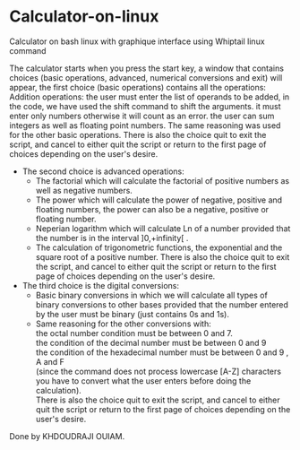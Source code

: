 # Calculator-on-linux
Calculator on bash linux with graphique interface
using Whiptail linux command



The calculator starts when you press the start key, a window that contains choices (basic operations, advanced, numerical conversions and exit) will appear, the first choice (basic operations)
contains all the operations:
 Addition operations: the user must enter the list of operands to be added, in the code, we have used the shift command to shift the arguments. it must enter only numbers otherwise it will count as an error. the user can sum integers as well as floating point numbers.
 The same reasoning was used for the other basic operations.
 There is also the choice quit to exit the script, and cancel to either quit the script or return to the first page of choices depending on the user's desire.
 - The second choice is advanced operations:
   - The factorial which will calculate the factorial of positive numbers as well as negative numbers.
   - The power which will calculate the power of negative, positive and floating numbers, the power can also be a negative, positive or floating number.
   - Neperian logarithm which will calculate Ln of a number provided that the number is in the interval ]0,+infinity[ .
   - The calculation of trigonometric functions, the exponential and the square root of a positive number.
 There is also the choice quit to exit the script, and cancel to either quit the script or return to the first page of choices depending on the user's desire.
 - The third choice is the digital conversions:
    - Basic binary conversions in which we will calculate all types of binary conversions to other bases provided that the number entered by the user must be binary (just contains 0s and 1s).
    - Same reasoning for the other conversions with:<br />
      the octal number condition must be between 0 and 7.<br />
      the condition of the decimal number must be between 0 and 9<br />
      the condition of the hexadecimal number must be between 0 and 9 , A and F<br />
      (since the command does not process lowercase [A-Z] characters
      you have to convert what the user enters before doing the calculation).<br />
There is also the choice quit to exit the script, and cancel to either quit the script or return to the first page of choices depending on the user's desire.



 Done by KHDOUDRAJI OUIAM.
